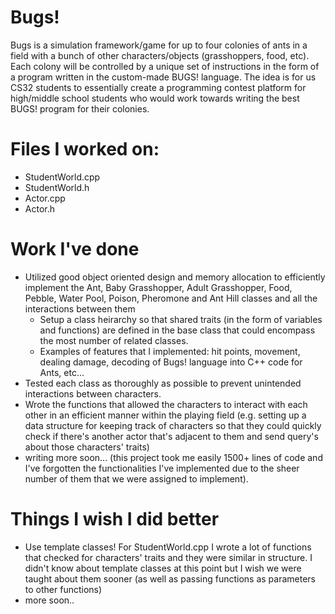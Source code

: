 # Bugs!

Bugs is a simulation framework/game for up to four colonies of ants in a field with a bunch of other characters/objects (grasshoppers, food, etc). Each colony will be controlled by a unique set of instructions in the form of a program written in the custom-made BUGS! language. The idea is for us CS32 students to essentially create a programming contest platform for high/middle school students who would work towards writing the best BUGS! program for their colonies.

# Files I worked on:
* StudentWorld.cpp
* StudentWorld.h
* Actor.cpp
* Actor.h

# Work I've done
* Utilized good object oriented design and memory allocation to efficiently implement the Ant, Baby Grasshopper, Adult Grasshopper, Food, Pebble, Water Pool, Poison, Pheromone and Ant Hill classes and all the interactions between them
  * Setup a class heirarchy so that shared traits (in the form of variables and functions) are defined in the base class that could encompass the most number of related classes.
  * Examples of features that I implemented: hit points, movement, dealing damage, decoding of Bugs! language into C++ code for Ants, etc...
 * Tested each class as thoroughly as possible to prevent unintended interactions between characters.
 * Wrote the functions that allowed the characters to interact with each other in an efficient manner within the playing field (e.g. setting up a data structure for keeping track of characters so that they could quickly check if there's another actor that's adjacent to them and send query's about those characters' traits)
 * writing more soon... (this project took me easily 1500+ lines of code and I've forgotten the functionalities I've implemented due to the sheer number of them that we were assigned to implement).
 
 # Things I wish I did better
 * Use template classes! For StudentWorld.cpp I wrote a lot of functions that checked for characters' traits and they were similar in structure. I didn't know about template classes at this point but I wish we were taught about them sooner (as well as passing functions as parameters to other functions)
 * more soon..
